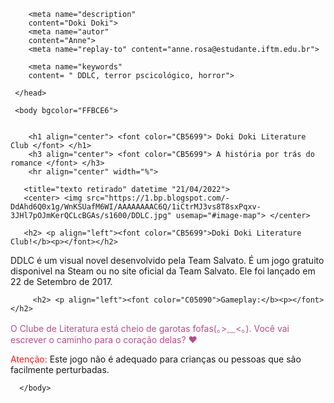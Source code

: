 
<html lang="pt BR" dir="ltl">
     <head>
	    <meta charset="utf-8">
		<title> Doki Doki History</title>
		
		<meta name="description"
		content="Doki Doki">
		<meta name="autor"
		content="Anne">
		<meta name="replay-to" content="anne.rosa@estudante.iftm.edu.br">
		
		<meta name="keywords"
		content= " DDLC, terror pscicológico, horror">
	
<link rel="apple-touch-icon" sizes="57x57" href="/apple-icon-57x57.png">
	     
		 
	     
	 </head>
	 
	 <body bgcolor="FFBCE6">
	 
		
		<h1 align="center"> <font color="CB5699"> Doki Doki Literature Club </font> </h1>
		<h3 align="center"> <font color="CB5699"> A história por trás do romance </font> </h3>
		<hr align="center" width="%">
		
	   <title="texto retirado" datetime "21/04/2022">
	   <center> <img src="https://1.bp.blogspot.com/-DdAhd6Q0x1g/WnKSUafM6WI/AAAAAAAAC6Q/1iCtrMJ3vs8T8sxPqxv-3JHl7pOJmKerQCLcBGAs/s1600/DDLC.jpg" usemap="#image-map"> </center>

<map name="image-map">
    <area target="_blank" alt="Sayori" title="Sayori" href="https://annergabrii.github.io/Sayori/" coords="297,429,123,115" shape="rect">
    <area target="_blank" alt="Yuri" title="Yuri" href="file:///C:/Users/Home/Downloads/DokiDoki/yuri.html" coords="283,0,451,231" shape="0">
    <area target="_blank" alt="Monika" title="Monika" href="file:///C:/Users/Home/Downloads/DokiDoki/monika.html" coords="489,22,632,263" shape="0">
    <area target="_blank" alt="Natsuki" title="Natsuki" href="file:///C:/Users/Home/Downloads/DokiDoki/natsuki.html" coords="648,84,807,434" shape="0">
    <area target="_blank" alt="Música tradução" title="Música tradução" href="file:///C:/Users/Home/Downloads/DokiDoki/Musica.html" coords="479,339,124" shape="circle">
</map>

	   <h2> <p align="left"><font color="CB5699">Doki Doki Literature Club!</b><p></font></h2>
DDLC é um visual novel desenvolvido pela Team Salvato. É um jogo gratuito disponivel na Steam ou no site oficial da Team Salvato. Ele foi lançado em 22 de Setembro de 2017.
	   
		 <h2> <p align="left"><font color="C05090">Gameplay:</b><p></font></h2>
<p align="left"><font color="B54F89">O Clube de Literatura está cheio de garotas fofas(｡>﹏<｡). Você vai escrever o caminho para o coração delas? ❤<br></font>
<p align="left"><font color="F91A1A">Atenção: </font>Este jogo não é adequado para crianças ou pessoas que são facilmente perturbadas.	<br>			                         
		
		
      </body>
